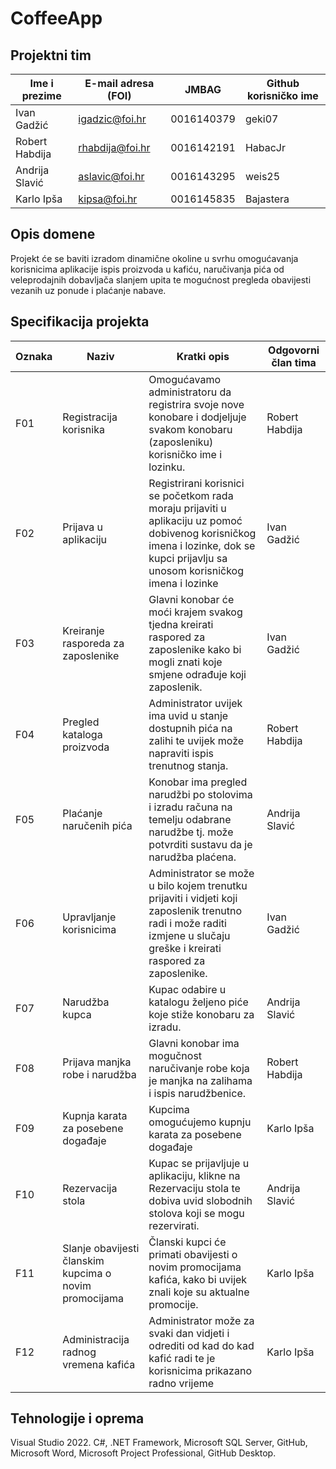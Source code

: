 # CoffeeApp

## Projektni tim

Ime i prezime | E-mail adresa (FOI) | JMBAG | Github korisničko ime
------------  | ------------------- | ----- | ---------------------
Ivan Gadžić   | igadzic@foi.hr      | 0016140379 | geki07
Robert Habdija | rhabdija@foi.hr    | 0016142191 | HabacJr
Andrija Slavić | aslavic@foi.hr     | 0016143295 | weis25
Karlo Ipša     | kipsa@foi.hr       | 0016145835 | Bajastera

## Opis domene
Projekt će se baviti izradom dinamične okoline u svrhu omogućavanja korisnicima aplikacije ispis proizvoda u kafiću, naručivanja pića od veleprodajnih dobavljača slanjem upita te mogućnost pregleda obavijesti vezanih uz ponude i plaćanje nabave.

## Specifikacija projekta

Oznaka | Naziv | Kratki opis | Odgovorni član tima
------ | ----- | ----------- | -------------------
F01 | Registracija korisnika | Omogućavamo administratoru da registrira svoje nove konobare i dodjeljuje svakom konobaru (zaposleniku) korisničko ime i lozinku. | Robert Habdija
F02 | Prijava u aplikaciju | Registrirani korisnici se početkom rada moraju prijaviti u aplikaciju uz pomoć dobivenog korisničkog imena i lozinke, dok se kupci prijavlju sa unosom korisničkog imena i lozinke | Ivan Gadžić
F03 | Kreiranje rasporeda za zaposlenike | Glavni konobar će moći krajem svakog tjedna kreirati raspored za zaposlenike kako bi mogli znati koje smjene odrađuje koji zaposlenik. | Ivan Gadžić
F04 | Pregled kataloga proizvoda | Administrator uvijek ima uvid u stanje dostupnih pića na zalihi te uvijek može napraviti ispis trenutnog stanja. | Robert Habdija
F05 | Plaćanje naručenih pića | Konobar ima pregled narudžbi po stolovima i izradu računa na temelju odabrane narudžbe tj. može potvrditi sustavu da je narudžba plaćena. | Andrija Slavić
F06 | Upravljanje korisnicima | Administrator se može u bilo kojem trenutku prijaviti i vidjeti koji zaposlenik trenutno radi i može raditi izmjene u slučaju greške i kreirati raspored za zaposlenike. | Ivan Gadžić
F07 | Narudžba kupca | Kupac odabire u katalogu željeno piće koje stiže konobaru za izradu. | Andrija Slavić
F08 | Prijava manjka robe i narudžba | Glavni konobar ima mogučnost naručivanje robe koja je manjka na zalihama i ispis narudžbenice. | Robert Habdija
F09 | Kupnja karata za posebene događaje | Kupcima omogućujemo kupnju karata za posebene događaje | Karlo Ipša
F10 | Rezervacija stola | Kupac se prijavljuje u aplikaciju, klikne na Rezervaciju stola te dobiva uvid slobodnih stolova koji se mogu rezervirati. | Andrija Slavić
F11 | Slanje obavijesti članskim kupcima o novim promocijama | Članski kupci će primati obavijesti o novim promocijama kafića, kako bi uvijek znali koje su aktualne promocije. | Karlo Ipša
F12 | Administracija radnog vremena kafića | Administrator može za svaki dan vidjeti i odrediti od kad do kad kafić radi te je korisnicima prikazano radno vrijeme | Karlo Ipša


## Tehnologije i oprema
Visual Studio 2022. C#, .NET Framework, Microsoft SQL Server, GitHub, Microsoft Word, Microsoft Project Professional, GitHub Desktop.

